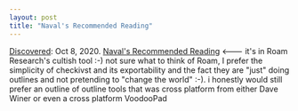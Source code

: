 ```yaml
---
layout: post
title: "Naval's Recommended Reading"
---
```

[Discovered](http://rolandtanglao.com/2020/07/29/p1-blogthis-checkvist-list-links-to-blog/): Oct 8, 2020. [Naval's Recommended Reading](https://roamresearch.com/?vgo_ee=WKxQzTkrjratKXF13L4kPQ69El3r1P%2FiZnxqq6tzUcg%3D&vgo_ee=J5pqp1iNtHNF%2FN177KqXZ2GdvK2xnwXREAJMrAH%2BD0g%3D#/app/Navalmanack/page/YET0J-9iK) <--- it's in Roam Research's cultish tool :-) not sure what to think of Roam, I prefer the simplicity of checkivst and its exportability and the fact they are "just" doing outlines and not pretending to "change the world" :-). i honestly would still prefer an outline of outline tools that was cross platform from either Dave Winer or even a cross platform VoodooPad
